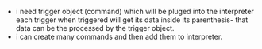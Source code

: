 - i need trigger object (command) which will be pluged into the interpreter each trigger when triggered will get its data inside its parenthesis- that data can be the processed by the trigger object.
- i can create many commands and then add them to interpreter.